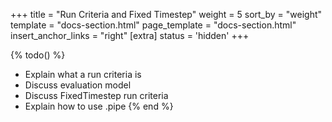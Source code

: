 +++
title = "Run Criteria and Fixed Timestep"
weight = 5
sort_by = "weight"
template = "docs-section.html"
page_template = "docs-section.html"
insert_anchor_links = "right"
[extra]
status = 'hidden'
+++

{% todo() %}

* Explain what a run criteria is
* Discuss evaluation model
* Discuss FixedTimestep run criteria
* Explain how to use .pipe
{% end %}
